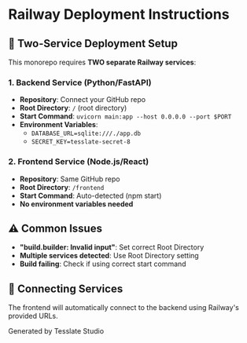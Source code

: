 # Railway Deployment Instructions

## 🚂 Two-Service Deployment Setup

This monorepo requires **TWO separate Railway services**:

### 1. Backend Service (Python/FastAPI)
- **Repository**: Connect your GitHub repo
- **Root Directory**: `/` (root directory) 
- **Start Command**: `uvicorn main:app --host 0.0.0.0 --port $PORT`
- **Environment Variables**:
  - `DATABASE_URL=sqlite:///./app.db`
  - `SECRET_KEY=tesslate-secret-8`

### 2. Frontend Service (Node.js/React)
- **Repository**: Same GitHub repo
- **Root Directory**: `/frontend`
- **Start Command**: Auto-detected (npm start)
- **No environment variables needed**

## ⚠️ Common Issues

- **"build.builder: Invalid input"**: Set correct Root Directory
- **Multiple services detected**: Use Root Directory setting
- **Build failing**: Check if using correct start command

## 🔗 Connecting Services

The frontend will automatically connect to the backend using Railway's provided URLs.

Generated by Tesslate Studio
